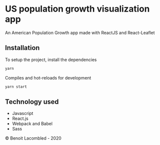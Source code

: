# US population growth visualization app 

An American Population Growth app made with ReactJS and React-Leaflet

## Installation
To setup the project, install the dependencies
```bash
yarn
```
Compiles and hot-reloads for development
```bash
yarn start
```

## Technology used

- Javascript
- React.js
- Webpack and Babel
- Sass

© Benoit Lacombled - 2020
